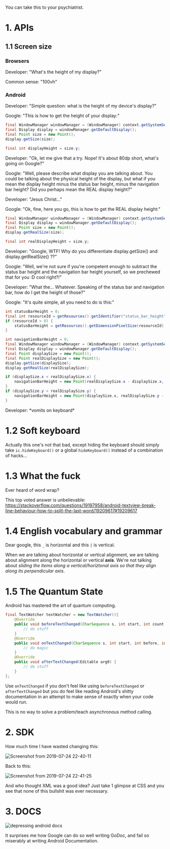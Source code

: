You can take this to your psychiatrist.

# 1. APIs

## 1.1 Screen size

### Browsers

Developer: "What's the height of my display?"

Common sense: "100vh"

### Android

Developer: "Simple question: what is the height of my device's display?"

Google: "This is how to get the height of your display:"

```java
final WindowManager windowManager = (WindowManager) context.getSystemService(Context.WINDOW_SERVICE);
final Display display = windowManager.getDefaultDisplay();
final Point size = new Point();
display.getSize(size);

final int displayHeight = size.y;
```

Developer: "Ok, let me give that a try. Nope! It's about 80dp short, what's going on Google?"

Google: "Well, please describe what display you are talking about. You could be talking about the physical height of the display, but what if you mean the display height minus the status bar height, minus the navigation bar height? Did you perhaps mean the REAL display height?"

Developer: "Jesus Christ..."

Google: "Ok, fine, here you go, this is how to get the REAL display height:"

```java
final WindowManager windowManager = (WindowManager) context.getSystemService(Context.WINDOW_SERVICE);
final Display display = windowManager.getDefaultDisplay();
final Point size = new Point();
display.getRealSize(size);

final int realDisplayHeight = size.y;
```

Developer: "Google, WTF! Why do you differentiate display.getSize() and display.getRealSize() ??"

Google: "Well, we're not sure if you're competent enough to subtract the status bar height and the navigation bar height yourself, so we prechewed that for you :D cool right?!"

Developer: "What the... Whatever. Speaking of the status bar and navigation bar, how do I get the height of those?"

Google: "It's quite simple, all you need to do is this:"

```java
int statusBarHeight = 0;
final int resourceId = getResources().getIdentifier("status_bar_height", "dimen", "android");
if (resourceId > 0) {
    statusBarHeight = getResources().getDimensionPixelSize(resourceId);
}
```

```java
int navigationBarHeight = 0;
final WindowManager windowManager = (WindowManager) context.getSystemService(Context.WINDOW_SERVICE);
final Display display = windowManager.getDefaultDisplay();
final Point displaySize = new Point();
final Point realDisplaySize = new Point();
display.getSize(displaySize);
display.getRealSize(realDisplaySize);

if (displaySize.x < realDisplaySize.x) {
    navigationBarHeight = new Point(realDisplaySize.x - displaySize.x, displaySize.y).y;
}
if (displaySize.y < realDisplaySize.y) {
    navigationBarHeight = new Point(displaySize.x, realDisplaySize.y - displaySize.y).y;
}
```

Developer: \*vomits on keyboard\*

# 1.2 Soft keyboard

Actually this one's not that bad, except hiding the keyboard should simply take `ic.hideKeyboard()` or a global `hideKeyboard()` instead of a combination of hacks...

# 1.3 What the fuck

Ever heard of word wrap?

This top voted answer is unbelievable: https://stackoverflow.com/questions/19197958/android-textview-break-line-behaviour-how-to-split-the-last-word/19209617#19209617

# 1.4 English vocabulary and grammar

Dear google, this `_` is horizontal and this `|` is vertical.

When we are talking about horizontal or vertical alignment, we are talking about alignment along the horizontal or vertical **axis**. We're not talking about _sliding the items along a vertical/horiztonal axis so that they align along its perpendicular axis_.

# 1.5 The Quantum State

Android has mastered the art of quantum computing.

```java
final TextWatcher textWatcher = new TextWatcher(){
    @Override
    public void beforeTextChanged(CharSequence s, int start, int count, int after) {
        // do stuff
    }
    @Override
    public void onTextChanged(CharSequence s, int start, int before, int count) {
        // do magic
    }
    @Override
    public void afterTextChanged(Editable arg0) {
        // do stuff
    }
};
```

Use `onTextChanged` if you don't feel like using `beforeTextChanged` or `afterTextChanged` but you do feel like reading Android's shitty documentation in an attempt to make sense of exactly when your code would run.

This is no way to solve a problem/teach asynchronous method calling.

# 2. SDK

How much time I have wasted changing this:

![Screenshot from 2019-07-24 22-40-11](https://user-images.githubusercontent.com/29265684/61794774-3a075600-ae65-11e9-9398-b531011b8680.png)

Back to this:

![Screenshot from 2019-07-24 22-41-25](https://user-images.githubusercontent.com/29265684/61794787-455a8180-ae65-11e9-98bc-e223e66ba663.png)

And who thought XML was a good idea? Just take 1 glimpse at CSS and you see that none of this bullshit was ever necessary.

# 3. DOCS

<img alt="depressing android docs" src="https://user-images.githubusercontent.com/29265684/60115639-b6047480-97b9-11e9-81b6-849641f66156.png">

It surprises me how Google can do so well writing GoDoc, and fail so miserably at writing Android Documentation.
